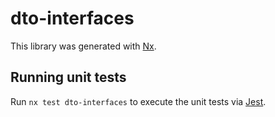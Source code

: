 # dto-interfaces

This library was generated with [Nx](https://nx.dev).

## Running unit tests

Run `nx test dto-interfaces` to execute the unit tests via [Jest](https://jestjs.io).
